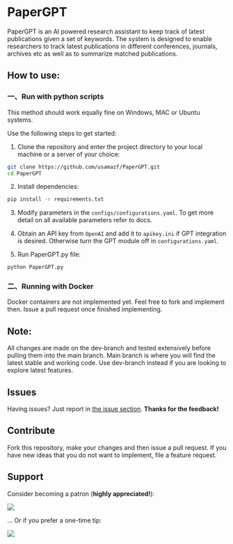 # PaperGPT

PaperGPT is an AI powered research assistant to keep track of latest publications given a set of keywords. The system is designed to enable researchers to track latest publications in different conferences, journals, archives etc as well as to summarize matched publications.

## How to use:

### 一、Run with python scripts

This method should work equally fine on Windows, MAC or Ubuntu systems.

Use the following steps to get started:
1. Clone the repository and enter the project directory to your local machine or a server of your choice:
``` bash
git clone https://github.com/usamazf/PaperGPT.git
cd PaperGPT
```

2. Install dependencies:
``` bash
pip install -r requirements.txt
```

3. Modify parameters in the `configs/configurations.yaml`. To get more detail on all available parameters refer to docs.

4. Obtain an API key from `OpenAI` and add it to `apikey.ini` if GPT integration is desired. Otherwise turn the GPT module off in `configurations.yaml`.

5. Run PaperGPT.py file:
``` python
python PaperGPT.py
``` 


### 二、Running with Docker

Docker containers are not implemented yet. Feel free to fork and implement then. Issue a pull request once finished implementing.


## Note:

All changes are made on the dev-branch and tested extensively before pulling them into the main branch. Main branch is where you will find the latest stable and working code. Use dev-branch instead if you are looking to explore latest features.


## Issues

Having issues? Just report in [the issue section](https://github.com/usamazf/PaperGPT/issues). **Thanks for the feedback!**


## Contribute

Fork this repository, make your changes and then issue a pull request. If you have new ideas that you do not want to implement, file a feature request.


## Support

Consider becoming a patron (**highly appreciated!**):

[![](https://c5.patreon.com/external/logo/become_a_patron_button.png)](https://www.patreon.com/usamazf)

... Or if you prefer a one-time tip:

[![](https://www.paypalobjects.com/en_US/i/btn/btn_donateCC_LG.gif)](https://paypal.me/usamazfr)
